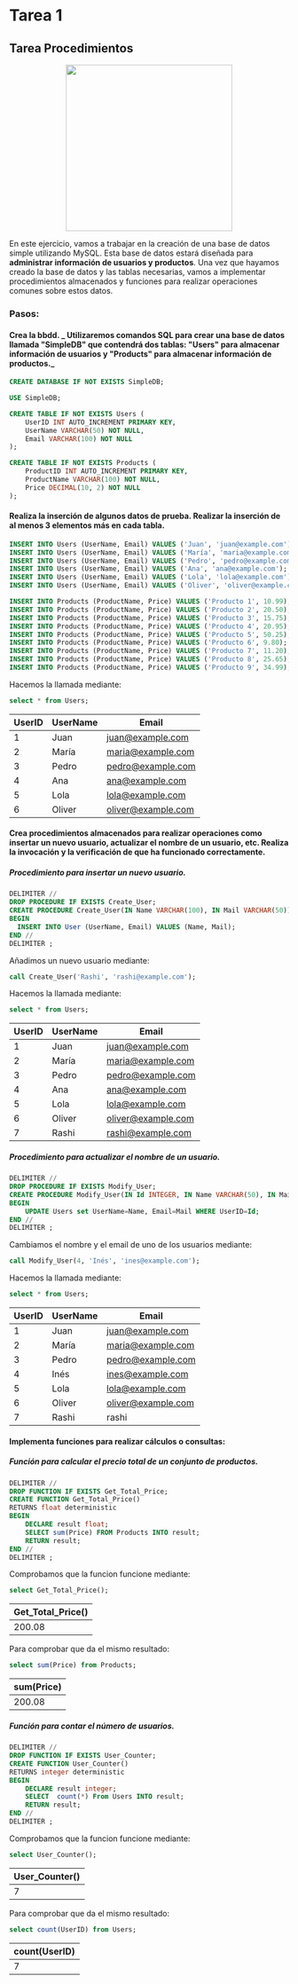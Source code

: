 # Tarea 1
## Tarea Procedimientos

<div align="center">
<img src="https://danielme.com/wp-content/uploads/2023/08/image-16.png" width="300">
</div>

En este ejercicio, vamos a trabajar en la creación de una base de datos simple utilizando MySQL. Esta base de datos estará diseñada para __administrar información de usuarios y productos__. Una vez que hayamos creado la base de datos y las tablas necesarias, vamos a implementar procedimientos almacenados y funciones para realizar operaciones comunes sobre estos datos.

### Pasos:
#### Crea la bbdd. _ Utilizaremos comandos SQL para crear una base de datos llamada "SimpleDB" que contendrá dos tablas: "Users" para almacenar información de usuarios y "Products" para almacenar información de productos._
  ```sql
  CREATE DATABASE IF NOT EXISTS SimpleDB;

  USE SimpleDB;

  CREATE TABLE IF NOT EXISTS Users (
      UserID INT AUTO_INCREMENT PRIMARY KEY,
      UserName VARCHAR(50) NOT NULL,
      Email VARCHAR(100) NOT NULL
  );

  CREATE TABLE IF NOT EXISTS Products (
      ProductID INT AUTO_INCREMENT PRIMARY KEY,
      ProductName VARCHAR(100) NOT NULL,
      Price DECIMAL(10, 2) NOT NULL
  );
  ```

#### Realiza la inserción de algunos datos de prueba. Realizar la inserción de al menos 3 elementos más en cada tabla.
  ```sql
  INSERT INTO Users (UserName, Email) VALUES ('Juan', 'juan@example.com');
  INSERT INTO Users (UserName, Email) VALUES ('María', 'maria@example.com');
  INSERT INTO Users (UserName, Email) VALUES ('Pedro', 'pedro@example.com');
  INSERT INTO Users (UserName, Email) VALUES ('Ana', 'ana@example.com');
  INSERT INTO Users (UserName, Email) VALUES ('Lola', 'lola@example.com');
  INSERT INTO Users (UserName, Email) VALUES ('Oliver', 'oliver@example.com');

  INSERT INTO Products (ProductName, Price) VALUES ('Producto 1', 10.99);
  INSERT INTO Products (ProductName, Price) VALUES ('Producto 2', 20.50);
  INSERT INTO Products (ProductName, Price) VALUES ('Producto 3', 15.75);
  INSERT INTO Products (ProductName, Price) VALUES ('Producto 4', 20.95);
  INSERT INTO Products (ProductName, Price) VALUES ('Producto 5', 50.25);
  INSERT INTO Products (ProductName, Price) VALUES ('Producto 6', 9.80);
  INSERT INTO Products (ProductName, Price) VALUES ('Producto 7', 11.20);
  INSERT INTO Products (ProductName, Price) VALUES ('Producto 8', 25.65);
  INSERT INTO Products (ProductName, Price) VALUES ('Producto 9', 34.99);
  ```
  Hacemos la llamada mediante:
```sql
select * from Users;
```
| UserID | UserName | Email              |
|--------|----------|--------------------|
|      1 | Juan     | juan@example.com   |
|      2 | María    | maria@example.com  |
|      3 | Pedro    | pedro@example.com  |
|      4 | Ana      | ana@example.com    |
|      5 | Lola     | lola@example.com   |
|      6 | Oliver   | oliver@example.com |


#### Crea __procedimientos almacenados__ para realizar operaciones como __insertar un nuevo usuario, actualizar el nombre de un usuario__, etc. Realiza la invocación y la verificación de que ha funcionado correctamente.
##### Procedimiento para insertar un nuevo usuario.
```sql
DELIMITER //
DROP PROCEDURE IF EXISTS Create_User;
CREATE PROCEDURE Create_User(IN Name VARCHAR(100), IN Mail VARCHAR(50))
BEGIN
  INSERT INTO User (UserName, Email) VALUES (Name, Mail);
END //
DELIMITER ;
```

Añadimos un nuevo usuario mediante:
```sql
call Create_User('Rashi', 'rashi@example.com');
```

Hacemos la llamada mediante:
```sql
select * from Users;
```
| UserID | UserName | Email              |
|--------|----------|--------------------|
|      1 | Juan     | juan@example.com   |
|      2 | María    | maria@example.com  |
|      3 | Pedro    | pedro@example.com  |
|      4 | Ana      | ana@example.com    |
|      5 | Lola     | lola@example.com   |
|      6 | Oliver   | oliver@example.com |
|      7 | Rashi    | rashi@example.com  |


##### Procedimiento para actualizar el nombre de un usuario. 
```sql
DELIMITER //
DROP PROCEDURE IF EXISTS Modify_User;
CREATE PROCEDURE Modify_User(IN Id INTEGER, IN Name VARCHAR(50), IN Mail VARCHAR(50)) 
BEGIN 
    UPDATE Users set UserName=Name, Email=Mail WHERE UserID=Id; 
END //
DELIMITER ;
```

Cambiamos el nombre y el email de uno de los usuarios mediante:
```sql
call Modify_User(4, 'Inés', 'ines@example.com');
```

Hacemos la llamada mediante:
```sql
select * from Users;
```
| UserID | UserName | Email              |
|--------|----------|--------------------|
|      1 | Juan     | juan@example.com   |
|      2 | María    | maria@example.com  |
|      3 | Pedro    | pedro@example.com  |
|      4 | Inés     | ines@example.com   |
|      5 | Lola     | lola@example.com   |
|      6 | Oliver   | oliver@example.com |
|      7 | Rashi    | rashi              |


#### Implementa funciones para realizar cálculos o consultas:
##### Función para calcular el precio total de un conjunto de productos.
```sql
DELIMITER //
DROP FUNCTION IF EXISTS Get_Total_Price;
CREATE FUNCTION Get_Total_Price()
RETURNS float deterministic
BEGIN 
    DECLARE result float;
    SELECT sum(Price) FROM Products INTO result;
    RETURN result;
END //
DELIMITER ;
```

Comprobamos que la funcion funcione mediante:
```sql
select Get_Total_Price();
```
| Get_Total_Price() |
|-------------------|
|            200.08 |

Para comprobar que da el mismo resultado:
```sql
select sum(Price) from Products;
```
| sum(Price) |
|------------|
|     200.08 |


##### Función para contar el número de usuarios.
```sql
DELIMITER //
DROP FUNCTION IF EXISTS User_Counter;
CREATE FUNCTION User_Counter()
RETURNS integer deterministic
BEGIN 
    DECLARE result integer;
    SELECT  count(*) From Users INTO result;
    RETURN result;
END //
DELIMITER ;
```

Comprobamos que la funcion funcione mediante:
```sql
select User_Counter();
```
| User_Counter() |
|----------------|
|              7 |

Para comprobar que da el mismo resultado:
```sql
select count(UserID) from Users;
```
| count(UserID) |
|---------------|
|             7 |
